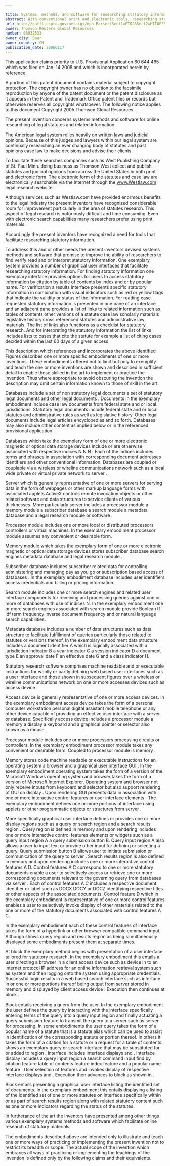 ```yaml
---

title: Systems, methods, and software for researching statutory information
abstract: With conventional print and electronic tools, researching statutory material is difficult and time-consuming. So, to facilitate this type of research, the present inventors devised systems, methods, and software that promise to improve the ability of researchers to find, verify, read, and/or interpret statutory information. One exemplary system provides options for users to access statutory information by citation, by table of contents, by index, and/or by popular name; presents specific statutory information in combination with visual indicators, such as red or yellow flags, that indicate the validity or status of the information; and provides requested statutory information in context of links to related information, such as tables of contents, other versions of a statute, case law, scholarly materials, legislative history, cross-referenced statutes, and administrative-law materials.
url: http://patft.uspto.gov/netacgi/nph-Parser?Sect1=PTO2&Sect2=HITOFF&p=1&u=%2Fnetahtml%2FPTO%2Fsearch-adv.htm&r=1&f=G&l=50&d=PALL&S1=08032533&OS=08032533&RS=08032533
owner: Thomson Reuters Global Resources
number: 08032533
owner_city: Baar
owner_country: CH
publication_date: 20060117
---
```

This application claims priority to U.S. Provisional Application 60 644 465 which was filed on Jan. 14 2005 and which is incorporated herein by reference.

A portion of this patent document contains material subject to copyright protection. The copyright owner has no objection to the facsimile reproduction by anyone of the patent document or the patent disclosure as it appears in the Patent and Trademark Office patent files or records but otherwise reserves all copyrights whatsoever. The following notice applies to this document Copyright 2005 Thomson Global Resources.

The present invention concerns systems methods and software for online researching of legal statutes and related information.

The American legal system relies heavily on written laws and judicial opinions. Because of this judges and lawyers within our legal system are continually researching an ever changing body of statutes and past opinions case law to make decisions and advise their clients.

To facilitate these searches companies such as West Publishing Company of St. Paul Minn. doing business as Thomson West collect and publish statutes and judicial opinions from across the United States in both print and electronic form. The electronic form of the statutes and case law are electronically searchable via the Internet through the www.Westlaw.com legal research website.

Although services such as Westlaw.com have provided enormous benefits to the legal industry the present inventors have recognized considerable room for improvement particularly in the area of statutes research. This aspect of legal research is notoriously difficult and time consuming. Even with electronic search capabilities many researchers prefer using print materials.

Accordingly the present inventors have recognized a need for tools that facilitate researching statutory information.

To address this and or other needs the present inventors devised systems methods and software that promise to improve the ability of researchers to find verify read and or interpret statutory information. One exemplary system provides a number of graphical user interfaces that facilitate researching statutory information. For finding statutory information one exemplary interface provides options for users to access statutory information by citation by table of contents by index and or by popular name. For verification a results interface presents specific statutory information in combination with visual indicators such as red or yellow flags that indicate the validity or status of the information. For reading ease requested statutory information is presented in one pane of an interface and an adjacent pane provides a list of links to related information such as tables of contents other versions of a statute case law scholarly materials legislative history cross referenced statutes and administrative law materials. The list of links also functions as a checklist for statutory research. And for interpreting the statutory information the list of links includes lists to cases that cite the statute for example a list of citing cases decided within the last 60 days of a given access.

This description which references and incorporates the above identified Figures describes one or more specific embodiments of one or more inventions. These embodiments offered not to limit but only to exemplify and teach the one or more inventions are shown and described in sufficient detail to enable those skilled in the art to implement or practice the invention. Thus where appropriate to avoid obscuring the invention the description may omit certain information known to those of skill in the art.

Databases include a set of non statutory legal documents a set of statutory legal documents and other legal documents . Documents in the exemplary embodiment include case law documents from federal state and or local jurisdictions. Statutory legal documents include federal state and or local statutes and administrative rules as well as legislative history. Other legal documents include legal articles encyclopedias and so forth. Databases may also include other content as implied below or in the referenced provisional application. 

Databases which take the exemplary form of one or more electronic magnetic or optical data storage devices include or are otherwise associated with respective indices N N N . Each of the indices includes terms and phrases in association with corresponding document addresses identifiers and other conventional information. Databases are coupled or couplable via a wireless or wireline communications network such as a local wide private or virtual private network to server .

Server which is generally representative of one or more servers for serving data in the form of webpages or other markup language forms with associated applets ActiveX controls remote invocation objects or other related software and data structures to service clients of various thicknesses. More particularly server includes a processor module a memory module a subscriber database a search module a metadata database and a legal research module or software .

Processor module includes one or more local or distributed processors controllers or virtual machines. In the exemplary embodiment processor module assumes any convenient or desirable form.

Memory module which takes the exemplary form of one or more electronic magnetic or optical data storage devices stores subscriber database search engines metadata database and legal research module .

Subscriber database includes subscriber related data for controlling administering and managing pay as you go or subscription based access of databases . In the exemplary embodiment database includes user identifiers access credentials and billing or pricing information.

Search module includes one or more search engines and related user interface components for receiving and processing queries against one or more of databases with use of indices N. In the exemplary embodiment one or more search engines associated with search module provide Boolean tf idf term frequency inverse document frequency and or natural language search capabilities.

Metadata database includes a number of data structures such as data structure to facilitate fulfillment of queries particularly those related to statutes or versions thereof. In the exemplary embodiment data structure includes a document identifier A which is logically associated with a jurisdiction indicator B a year indicator C a session indicator D a document type E an approval date F an effective date G and a class indicator H.

Statutory research software comprises machine readable and or executable instructions for wholly or partly defining web based user interfaces such as a user interface and those shown in subsequent figures over a wireless or wireline communications network on one or more accesses devices such as access device .

Access device is generally representative of one or more access devices. In the exemplary embodiment access device takes the form of a personal computer workstation personal digital assistant mobile telephone or any other device capable of providing an effective user interface with a server or database. Specifically access device includes a processor module a memory a display a keyboard and a graphical pointer or selector also known as a mouse .

Processor module includes one or more processors processing circuits or controllers. In the exemplary embodiment processor module takes any convenient or desirable form. Coupled to processor module is memory .

Memory stores code machine readable or executable instructions for an operating system a browser and a graphical user interface GUI . In the exemplary embodiment operating system takes the form of a version of the Microsoft Windows operating system and browser takes the form of a version of Microsoft Internet Explorer. Operating system and browser not only receive inputs from keyboard and selector but also support rendering of GUI on display . Upon rendering GUI presents data in association with one or more interactive control features or user interface elements . The exemplary embodiment defines one or more portions of interface using applets or other programmatic objects or structures from server . 

More specifically graphical user interface defines or provides one or more display regions such as a query or search region and a search results region . Query region is defined in memory and upon rendering includes one or more interactive control features elements or widgets such as a query input region A a query submission button B. Query input region A also allows a user to input text or provide other input for defining or selecting a query. Query submission button B allows user to initiate submission or communication of the query to server . Search results region is also defined in memory and upon rendering includes one or more interactive control features A D. Control features A C correspond to one or more statutory documents enable a user to selectively access or retrieve one or more corresponding documents relevant to the governing query from databases via server . Each of control features A C includes a respective document identifier or label such as DOCX DOCY or DOCZ identifying respective titles or other aspects of the associated documents. Control feature D which in the exemplary embodiment is representative of one or more control features enables a user to selectively invoke display of other materials related to the one or more of the statutory documents associated with control features A C.

In the exemplary embodiment each of these control features of interface takes the form of a hyperlink or other browser compatible command input. Although shows query region and results region as being simultaneously displayed some embodiments present them at separate times.

At block the exemplary method begins with presentation of a user interface tailored for statutory research. In the exemplary embodiment this entails a user directing a browser in a client access device such as device in to an internet protocol IP address for an online information retrieval system such as system and then logging onto the system using appropriate credentials. Successful login results in a web based search interface such as interface in or one or more portions thereof being output from server stored in memory and displayed by client access device . Execution then continues at block .

Block entails receiving a query from the user. In the exemplary embodiment the user defines the query by interacting with the interface specifically entering terms of the query into a query input region and finally actuating a query submission feature to transmit the query to a server such as server for processing. In some embodiments the user query takes the form of a popular name of a statute that is a statute alias which can be used to assist in identification of the corresponding statute or portion thereof. In others it takes the form of a citation for a statute or a request for a table of contents. shows an exemplary query or search interface that may be substituted for or added to region . Interface includes interface displays and . Interface display includes a query input region a search command input find by citation feature table of contents feature index feature and a popular name feature . User selection of features and invokes display of respective interface displays and . Execution then advances to block as shown in .

Block entails presenting a graphical user interface listing the identified set of documents. In the exemplary embodiment this entails displaying a listing of the identified set of one or more statutes on interface specifically within or as part of search results region along with related statutory content such as one or more indicators regarding the status of the statutes.

In furtherance of the art the inventors have presented among other things various exemplary systems methods and software which facilitate online research of statutory materials.

The embodiments described above are intended only to illustrate and teach one or more ways of practicing or implementing the present invention not to restrict its breadth or scope. The actual scope of the invention which embraces all ways of practicing or implementing the teachings of the invention is defined only by the following claims and their equivalents.

